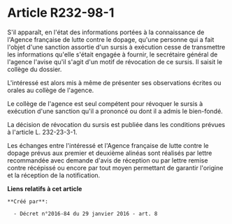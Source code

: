 # Article R232-98-1

S'il apparaît, en l'état des informations portées à la connaissance de l'Agence française de lutte contre le dopage, qu'une
personne qui a fait l'objet d'une sanction assortie d'un sursis à exécution cesse de transmettre les informations qu'elle
s'était engagée à fournir, le secrétaire général de l'agence l'avise qu'il s'agit d'un motif de révocation de ce sursis. Il
saisit le collège du dossier. 

L'intéressé est alors mis à même de présenter ses observations écrites ou orales au collège de l'agence. 

Le collège de l'agence est seul compétent pour révoquer le sursis à exécution d'une sanction qu'il a prononcé ou dont il a
admis le bien-fondé. 

La décision de révocation du sursis est publiée dans les conditions prévues à l'article L. 232-23-3-1. 

Les échanges entre l'intéressé et l'Agence française de lutte contre le dopage prévus aux premier et deuxième alinéas sont
réalisés par lettre recommandée avec demande d'avis de réception ou par lettre remise contre récépissé ou encore par tout
moyen permettant de garantir l'origine et la réception de la notification.

**Liens relatifs à cet article**

	**Créé par**:

	  - Décret n°2016-84 du 29 janvier 2016 - art. 8
